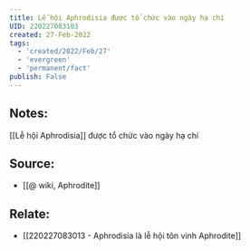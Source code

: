 ```yaml
---
title: Lễ hội Aphrodisia được tổ chức vào ngày hạ chí
UID: 220227083103
created: 27-Feb-2022
tags:
  - 'created/2022/Feb/27'
  - 'evergreen'
  - 'permanent/fact'
publish: False
---
```

## Notes:
[[Lễ hội Aphrodisia]] được tổ chức vào ngày hạ chí

## Source:
- [[@ wiki, Aphrodite]]

## Relate:
- [[220227083013 - Aphrodisia là lễ hội tôn vinh Aphrodite]]
